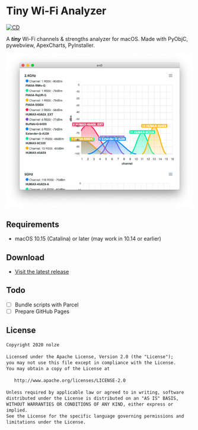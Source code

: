 # Tiny Wi-Fi Analyzer

[![CD](https://github.com/nolze/tiny-wifi-analyzer/workflows/CD/badge.svg)](https://github.com/nolze/tiny-wifi-analyzer/actions?query=workflow%3ACD)

A ***tiny*** Wi-Fi channels & strengths analyzer for macOS.
Made with PyObjC, pywebview, ApexCharts, PyInstaller.

![screenshot](assets/screenshot.png)

## Requirements

* macOS 10.15 (Catalina) or later (may work in 10.14 or earlier)

## Download

* [Visit the latest release](https://github.com/nolze/tiny-wifi-analyzer/releases/latest/)

## Todo

* [ ] Bundle scripts with Parcel
* [ ] Prepare GitHub Pages

## License

```
Copyright 2020 nolze

Licensed under the Apache License, Version 2.0 (the "License");
you may not use this file except in compliance with the License.
You may obtain a copy of the License at

   http://www.apache.org/licenses/LICENSE-2.0

Unless required by applicable law or agreed to in writing, software
distributed under the License is distributed on an "AS IS" BASIS,
WITHOUT WARRANTIES OR CONDITIONS OF ANY KIND, either express or implied.
See the License for the specific language governing permissions and
limitations under the License.
```
